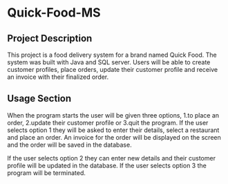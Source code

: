 # Quick-Food-MS
## Project Description
This project is a food delivery system for a brand named Quick Food. The system was built with Java and SQL server. Users will be able to create customer profiles, place orders, update their customer profile and receive an invoice with their finalized order. 

## Usage Section
When the program starts the user will be given three options, 1.to place an order, 2.update their customer profile or 3.quit the program. If the user selects option 1 they will be asked to enter their details, select a restaurant and place an order. 
An invoice for the order will be displayed on the screen and the order will be saved in the database.

If the user selects option 2 they can enter new details and their customer profile will be updated in the database.
If the user selects option 3 the program will be terminated. 
